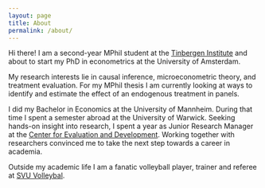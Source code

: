 ```yaml
---
layout: page
title: About
permalink: /about/
---
```


Hi there! I am a second-year MPhil student at the [Tinbergen Institute](https://www.tinbergen.nl/home)
and about to start my PhD in econometrics at the University of Amsterdam.

My research interests lie in causal inference, microeconometric theory, and treatment evaluation. For my MPhil thesis I am currently looking at ways to identify and estimate the effect of an endogenous treatment in panels.

I did my Bachelor in Economics at the University of Mannheim. During that time I spent a semester abroad at the University of Warwick. Seeking hands-on insight into research, I spent a year as Junior Research Manager at the [Center for Evaluation and Development](https://c4ed.org/). Working together with researchers convinced me to take the next step towards a career in academia.

Outside my academic life I am a fanatic volleyball player, trainer and referee at [SVU Volleybal](https://www.svuvolleybal.nl/).
